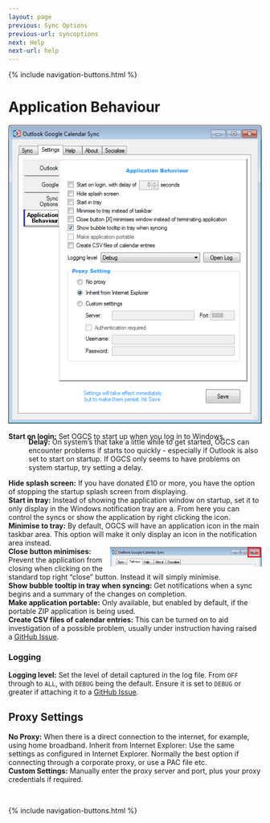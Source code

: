 ```yaml
---
layout: page
previous: Sync Options
previous-url: syncoptions
next: Help
next-url: help
---
```

{% include navigation-buttons.html %}

# Application Behaviour

![Application Behaviour Settings Screenshot](options-appbehaviour.png)

**Start on login:** Set OGCS to start up when you log in to Windows. 
<p style="margin-left:40px;margin-top:-20px"><b>Delay:</b> On system’s that take a little while to get started, OGCS can encounter problems if starts too quickly - especially if Outlook is also set to start on startup. If OGCS only seems to have problems on system startup, try setting a delay.</p>

**Hide splash screen:** If you have donated £10 or more, you have the option of stopping the startup splash screen from displaying.  
**Start in tray:** Instead of showing the application window on startup, set it to only display in the Windows notification tray are  a. From here you can control the syncs or show the application by right clicking the icon.  
**Minimise to tray:** By default, OGCS will have an application icon in the main taskbar area. This option will make it only display an icon in the notification area instead.  
<img src="options-appbehaviour-close.png" align="right" width="60%"/>
**Close button minimises:** Prevent the application from closing when clicking on the standard top right “close” button. Instead it will simply minimise.   
**Show bubble tooltip in tray when syncing:** Get notifications when a sync begins and a summary of the changes on completion.  
**Make application portable:** Only available, but enabled by default, if the portable ZIP application is being used.  
**Create CSV files of calendar entries:** This can be turned on to aid investigation of a possible problem, usually under instruction having raised a [GitHub Issue](https://github.com/phw198/OutlookGoogleCalendarSync/issues).  

### Logging
**Logging level:** Set the level of detail captured in the log file. From `OFF` through to `ALL`, with `DEBUG` being the default. Ensure it is set to `DEBUG` or greater if attaching it to a [GitHub Issue](https://github.com/phw198/OutlookGoogleCalendarSync/issues).

## Proxy Settings
**No Proxy:** When there is a direct connection to the internet, for example, using home broadband.
Inherit from Internet Explorer: Use the same settings as configured in Internet Explorer. Normally the best option if connecting through a corporate proxy, or use a PAC file etc.  
**Custom Settings:** Manually enter the proxy server and port, plus your proxy credentials if required.


<p>&nbsp;</p>
{% include navigation-buttons.html %}
<p>&nbsp;</p>
